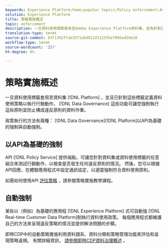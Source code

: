 ```yaml
---
keywords: Experience Platform;home;popular topics;Policy enforcement;Automatic enforcement;API-based enforcement;data governance
solution: Experience Platform
title: 策略實施概述
topic: enforcement
description: 一旦資料使用標籤套用至Adobe Experience Platform資料集，並為針對這些標籤的行銷動作定義資料使用原則後，「資料治理」功能可讓您強制執行這些原則並防止構成違反原則的資料作業。 Data Governance功能在平台上提供兩種策略實施方法：基於API的實施和自動實施。
translation-type: tm+mt
source-git-commit: 83f1392ffab3571ebd91325123fbe7095ad59e28
workflow-type: tm+mt
source-wordcount: '257'
ht-degree: 0%

---
```



# 策略實施概述

一旦資料使用標籤套用至資料集 [!DNL Platform] ，並且已針對這些標籤定義資料使用策略以執行行銷動作， [!DNL Data Governance] 這些功能可讓您強制執行這些原則並防止構成違反原則的資料作業。

政策執行的方法有兩種： [!DNL Data Governance][!DNL Platform]以API為基礎的強制與自動強制。

## 以API為基礎的強制

API [!DNL Policy Service] 提供端點，可讓您針對資料集或資料使用標籤的任意組合來測試行銷動作，以檢查是否發生任何違反原則的情況。 然後，您可以根據API回應，在體驗應用程式中設定通訊協定，以適當強制符合資料使用原則。

如需如何使用API [評估策略](api-enforcement.md) ，請參閱策略實施教學課程。

## 自動強制

某些以（例如）為基礎的應用程 [!DNL Experience Platform] 式可自動強 [!DNL Real-time Customer Data Platform]制執行資料使用政策。 每個應用程式都維護自己的方法來呈現違反策略的情況並提供解決問題的步驟。

即時CDP中的自動策略實施利用資料譜系、資料分類和策略管理功能來評估和呈現策略違規。 有關詳細資訊， [請參閱即時CDP資料治理概述](../../rtcdp/privacy/data-governance-overview.md#enforce-data-usage-compliance) 。